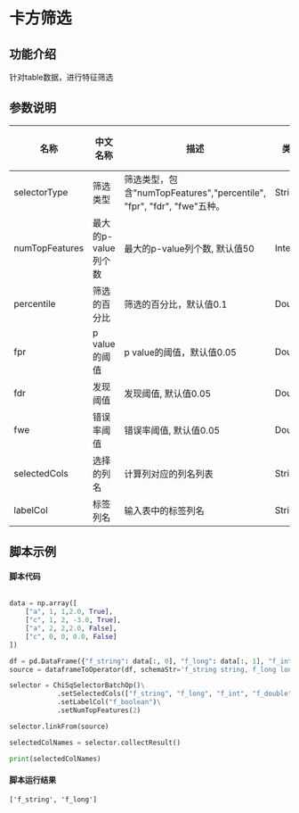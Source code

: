 # 卡方筛选

## 功能介绍

针对table数据，进行特征筛选

## 参数说明

<!-- This is the start of auto-generated parameter info -->
<!-- DO NOT EDIT THIS PART!!! -->
| 名称 | 中文名称 | 描述 | 类型 | 是否必须？ | 默认值 |
| --- | --- | --- | --- | --- | --- |
| selectorType | 筛选类型 | 筛选类型，包含"numTopFeatures","percentile", "fpr", "fdr", "fwe"五种。 | String |  | "numTopFeatures" |
| numTopFeatures | 最大的p-value列个数 | 最大的p-value列个数, 默认值50 | Integer |  | 50 |
| percentile | 筛选的百分比 | 筛选的百分比，默认值0.1 | Double |  | 0.1 |
| fpr | p value的阈值 | p value的阈值，默认值0.05 | Double |  | 0.05 |
| fdr | 发现阈值 | 发现阈值, 默认值0.05 | Double |  | 0.05 |
| fwe | 错误率阈值 | 错误率阈值, 默认值0.05 | Double |  | 0.05 |
| selectedCols | 选择的列名 | 计算列对应的列名列表 | String[] | ✓ |  |
| labelCol | 标签列名 | 输入表中的标签列名 | String | ✓ |  |<!-- This is the end of auto-generated parameter info -->

## 脚本示例

#### 脚本代码
```python

data = np.array([
    ["a", 1, 1,2.0, True],
    ["c", 1, 2, -3.0, True],
    ["a", 2, 2,2.0, False],
    ["c", 0, 0, 0.0, False]
])

df = pd.DataFrame({"f_string": data[:, 0], "f_long": data[:, 1], "f_int": data[:, 2], "f_double": data[:, 3], "f_boolean": data[:, 4]})
source = dataframeToOperator(df, schemaStr='f_string string, f_long long, f_int int, f_double double, f_boolean boolean', op_type="batch")

selector = ChiSqSelectorBatchOp()\
            .setSelectedCols(["f_string", "f_long", "f_int", "f_double"])\
            .setLabelCol("f_boolean")\
            .setNumTopFeatures(2)

selector.linkFrom(source)

selectedColNames = selector.collectResult()

print(selectedColNames)


```

#### 脚本运行结果

```
['f_string', 'f_long']
```




